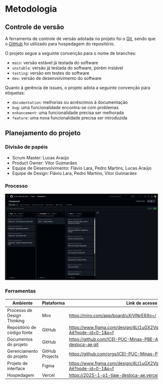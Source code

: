 
# Metodologia

## Controle de versão

A ferramenta de controle de versão adotada no projeto foi o [Git](https://git-scm.com/), sendo que o [GitHub](https://github.com) foi utilizado para hospedagem do repositório.

O projeto segue a seguinte convenção para o nome de branches:

- `main`: versão estável já testada do software
- `unstable`: versão já testada do software, porém instável
- `testing`: versão em testes do software
- `dev`: versão de desenvolvimento do software

Quanto à gerência de issues, o projeto adota a seguinte convenção para etiquetas:

- `documentation`: melhorias ou acréscimos à documentação
- `bug`: uma funcionalidade encontra-se com problemas
- `enhancement`: uma funcionalidade precisa ser melhorada
- `feature`: uma nova funcionalidade precisa ser introduzida

## Planejamento do projeto

###  Divisão de papéis

- Scrum Master: Lucas Araújo
- Product Owner: Vitor Guimarães
- Equipe de Desenvolvimento: Flávio Lara, Pedro Martins, Lucas Araújo
- Equipe de Design: Flávio Lara, Pedro Martins, Vitor Guimarães

### Processo

![alt text](images/image.png)
 
### Ferramentas


| Ambiente                            | Plataforma                         | Link de acesso                                                                 |
|-------------------------------------|------------------------------------|--------------------------------------                                          |
| Processo de Design Thinking         | Miro                               | https://miro.com/app/board/uXjVINrE89o=/                                       |
| Repositório de código fonte         | GitHub                             | https://www.figma.com/design/4Lt1uGX2Vg3KNgGUqPPnQW/Desloca-Aê?node-id=0-1&p=f |
| Documentos do projeto               | GitHub                             |            https://github.com/ICEI-PUC-Minas-PBE-ADS-SI/2025-1-p1-tiaw-desloca-ae.git                                       |
| Gerenciamento do projeto            | GitHub Projects                    | https://github.com/orgs/ICEI-PUC-Minas-PBE-ADS-SI/projects/46                                           |
| Projeto de interface                | Figma                              |https://www.figma.com/design/4Lt1uGX2Vg3KNgGUqPPnQW/Desloca-Aê?node-id=0-1&p=f  |
| Hospedagem                          | Vercel                             | https://2025-1-p1-tiaw-desloca-ae.vercel.app/index.html                                           |
